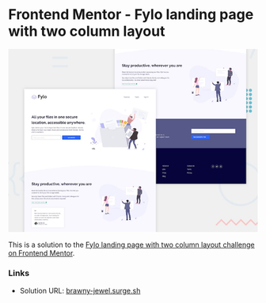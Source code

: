 # Frontend Mentor - Fylo landing page with two column layout

![Design preview for the Fylo landing page with two column layout challenge](./design/desktop-preview.jpg)

This is a solution to the [Fylo landing page with two column layout challenge on Frontend Mentor](https://www.frontendmentor.io/challenges/fylo-landing-page-with-two-column-layout-5ca5ef041e82137ec91a50f5).

### Links

- Solution URL: [brawny-jewel.surge.sh](brawny-jewel.surge.sh)
